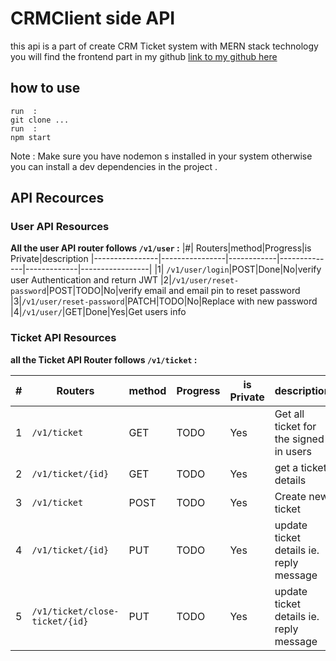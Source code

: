 # CRMClient side API
this api is a part of create CRM Ticket system with MERN stack technology you will find the frontend part in my github 
[link to my github here](https://github.com/MedAmineTestouri/crm-backend)
## how to use 
 ```
run  :
 git clone ...
run  :
npm start

```
Note : Make sure you have nodemon s installed in your system otherwise you can install a dev dependencies in the project .

## API Recources
### User API Resources
**All the user API router follows `/v1/user` :**
|#| Routers|method|Progress|is Private|description
|----------------|----------------|------------|--------------|-------------|-----------------|
|1| `/v1/user/login`|POST|Done|No|verify user Authentication and return JWT
|2|`/v1/user/reset-password`|POST|TODO|No|verify email and email pin to reset password
|3|`/v1/user/reset-password`|PATCH|TODO|No|Replace with new password
|4|`/v1/user/`|GET|Done|Yes|Get users info

### Ticket API Resources
**all the Ticket API Router follows `/v1/ticket` :**

|#| Routers|method|Progress|is Private|description
|----------------|----------------|------------|--------------|-------------|-----------------|
|1| `/v1/ticket`|GET|TODO|Yes|Get all ticket for the signed in users
|2|`/v1/ticket/{id}`|GET|TODO|Yes|get a ticket details
|3|`/v1/ticket`|POST|TODO|Yes|Create new ticket
|4|`/v1/ticket/{id}`|PUT|TODO|Yes|update ticket details ie. reply message
|5|`/v1/ticket/close-ticket/{id}`|PUT|TODO|Yes|update ticket details ie. reply message


